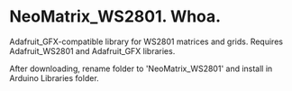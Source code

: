 NeoMatrix_WS2801. Whoa.
=========================

Adafruit_GFX-compatible library for WS2801 matrices and grids. Requires Adafruit_WS2801 and Adafruit_GFX libraries.

After downloading, rename folder to 'NeoMatrix_WS2801' and install in Arduino Libraries folder.